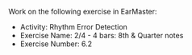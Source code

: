 Work on the following exercise in EarMaster:
- Activity: Rhythm Error Detection
- Exercise Name: 2/4 - 4 bars: 8th & Quarter notes
- Exercise Number: 6.2
